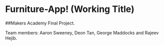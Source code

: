 Furniture-App! (Working Title)
================================


##Makers Academy Final Project.

Team members: Aaron Sweeney, Deon Tan, George Maddocks and Rajeev Hejib.
